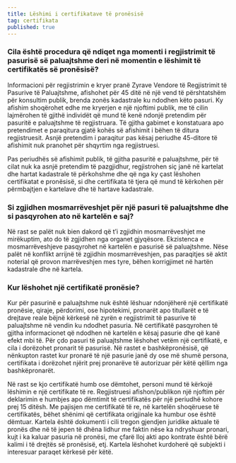 ```yaml
---
title: Lëshimi i certifikatave të pronësisë
tag: certifikata
published: true
---
```


### Cila është procedura që ndiqet nga momenti i regjistrimit të pasurisë së paluajtshme deri në momentin e lëshimit të certifikatës së pronësisë?

Informacioni për regjistrimin e kryer pranë Zyrave Vendore të Regjistrimit të Pasurive të Paluajtshme, afishohet për 45 ditë në një vend të përshtatshëm për konsultim publik, brenda zonës kadastrale ku ndodhen këto pasuri. Ky afishim shoqërohet edhe me kryerjen e një njoftimi publik, me të cilin lajmërohen të gjithë individët që mund të kenë ndonjë pretendim për pasuritë e paluajtshme të regjistruara. Të gjitha gabimet e konstatuara apo pretendimet e paraqitura gjatë kohës së afishimit i bëhen të ditura regjistruesit. Asnjë pretendim i paraqitur pas kësaj periudhe 45-ditore të afishimit nuk pranohet për shqyrtim nga regjistruesi.

Pas periudhës së afishimit publik, të gjitha pasuritë e paluajtshme, për të cilat nuk ka asnjë pretendim të pazgjidhur, regjistrohen siç janë në kartelat dhe hartat kadastrale të përkohshme dhe që nga ky çast lëshohen certifikatat e pronësisë, si dhe certifikata të tjera që mund të kërkohen për përmbajtjen e kartelave dhe të hartave kadastrale.

### Si zgjidhen mosmarrëveshjet për një pasuri të paluajtshme dhe si pasqyrohen ato në kartelën e saj?

Në rast se palët nuk bien dakord që t’i zgjidhin mosmarrëveshjet me mirëkuptim, ato do të zgjidhen nga organet gjyqësore. Ekzistenca e mosmarrëveshjeve pasqyrohet në kartelën e pasurisë së paluajtshme. Nëse palët në konflikt arrijnë të zgjidhin mosmarrëveshjen, pas paraqitjes së aktit noterial që provon marrëveshjen mes tyre, bëhen korrigjimet në hartën kadastrale dhe në kartela.

### Kur lëshohet një certifikatë pronësie?

Kur për pasurinë e paluajtshme nuk është lëshuar ndonjëherë një certifikatë pronësie, qiraje, përdorimi, ose hipotekimi, pronarët apo titullarët e të drejtave reale bëjnë kërkesë në zyrën e regjistrimit të pasurive të paluajtshme në vendin ku ndodhet pasuria. Në certifikatë pasqyrohen të gjitha informacionet që ndodhen në kartelën e kësaj pasurie dhe që kanë efekt mbi të. Për çdo pasuri të paluajtshme lëshohet vetëm një certifikatë, e cila i dorëzohet pronarit të pasurisë. Në rastet e bashkëpronësisë, që nënkupton rastet kur pronarë të një pasurie janë dy ose më shumë persona, certifikata i dorëzohet njërit prej pronarëve të autorizuar për këtë qëllim nga bashkëpronarët.

Në rast se kjo certifikatë humb ose dëmtohet, personi mund të kërkojë lëshimin e një certifikate të re. Regjistruesi afishon/publikon një njoftim për deklarimin e humbjes apo dëmtimit të certifikatës për një periudhë kohore prej 15 ditësh. Me pajisjen me certifikatë të re, në kartelën shoqëruese të certifikatës, bëhet shënimi që certifikata origjinale ka humbur ose është dëmtuar. Kartela është dokumenti i cili tregon gjendjen juridike aktuale të pronës dhe në të jepen të dhëna lidhur me faktin nëse ka ndryshuar pronari, kujt i ka kaluar pasuria në pronësi, me çfarë lloj akti apo kontrate është bërë kalimi i të drejtës së pronësisë, etj. Kartela lëshohet kurdoherë që subjekti i interesuar paraqet kërkesë për këtë.

